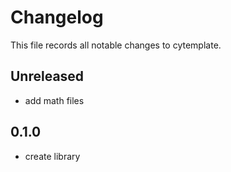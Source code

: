 # Changelog
This file records all notable changes to cytemplate.

## Unreleased
- add math files

## 0.1.0
- create library

